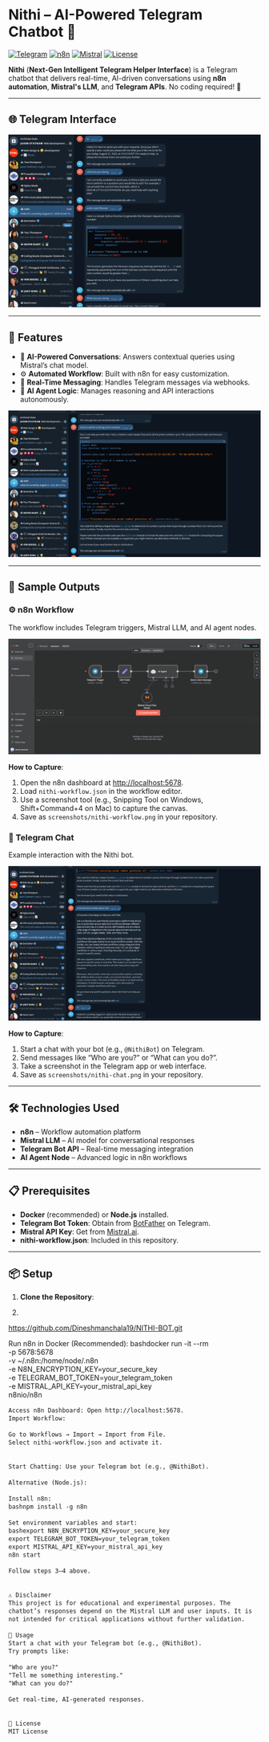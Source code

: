 # Nithi – AI-Powered Telegram Chatbot 🤖

[![Telegram](https://img.shields.io/badge/Platform-Telegram-blue)](https://telegram.org)
[![n8n](https://img.shields.io/badge/Automation-n8n-orange)](https://n8n.io)
[![Mistral](https://img.shields.io/badge/AI-Mistral%20Chat%20Model-purple)](https://mistral.ai)
[![License](https://img.shields.io/badge/License-MIT-yellow)](LICENSE)

**Nithi** (**Next-Gen Intelligent Telegram Helper Interface**) is a Telegram chatbot that delivers real-time, AI-driven conversations using **n8n automation**, **Mistral's LLM**, and **Telegram APIs**. No coding required! 🚀

---

## 🌐 Telegram Interface

![Nithi Telegram Chat](screenshots/1.png)

---

## 🚀 Features

- 🤖 **AI-Powered Conversations**: Answers contextual queries using Mistral’s chat model.
- ⚙️ **Automated Workflow**: Built with n8n for easy customization.
- 📡 **Real-Time Messaging**: Handles Telegram messages via webhooks.
- 🧠 **AI Agent Logic**: Manages reasoning and API interactions autonomously.


![Nithi Telegram Chat](screenshots/2.png)



---

## 🧪 Sample Outputs

### ⚙️ n8n Workflow
The workflow includes Telegram triggers, Mistral LLM, and AI agent nodes.

![Nithi Workflow](screenshots/4.png)

**How to Capture**:
1. Open the n8n dashboard at [http://localhost:5678](http://localhost:5678).
2. Load `nithi-workflow.json` in the workflow editor.
3. Use a screenshot tool (e.g., Snipping Tool on Windows, Shift+Command+4 on Mac) to capture the canvas.
4. Save as `screenshots/nithi-workflow.png` in your repository.

### 📱 Telegram Chat
Example interaction with the Nithi bot.

![Nithi Chat](screenshots/3.png)

**How to Capture**:
1. Start a chat with your bot (e.g., `@NithiBot`) on Telegram.
2. Send messages like “Who are you?” or “What can you do?”.
3. Take a screenshot in the Telegram app or web interface.
4. Save as `screenshots/nithi-chat.png` in your repository.

---

## 🛠️ Technologies Used

- **n8n** – Workflow automation platform
- **Mistral LLM** – AI model for conversational responses
- **Telegram Bot API** – Real-time messaging integration
- **AI Agent Node** – Advanced logic in n8n workflows

---

## 📋 Prerequisites

- **Docker** (recommended) or **Node.js** installed.
- **Telegram Bot Token**: Obtain from [BotFather](https://t.me/BotFather) on Telegram.
- **Mistral API Key**: Get from [Mistral.ai](https://mistral.ai).
- **nithi-workflow.json**: Included in this repository.

---

## 📦 Setup

1. **Clone the Repository**:
2. 
   ```bash
 https://github.com/Dineshmanchala19/NITHI-BOT.git
 
Run n8n in Docker (Recommended):
bashdocker run -it --rm \
  -p 5678:5678 \
  -v ~/.n8n:/home/node/.n8n \
  -e N8N_ENCRYPTION_KEY=your_secure_key \
  -e TELEGRAM_BOT_TOKEN=your_telegram_token \
  -e MISTRAL_API_KEY=your_mistral_api_key \
  n8nio/n8n
```
Access n8n Dashboard: Open http://localhost:5678.
Import Workflow:

Go to Workflows → Import → Import from File.
Select nithi-workflow.json and activate it.


Start Chatting: Use your Telegram bot (e.g., @NithiBot).

Alternative (Node.js):

Install n8n:
bashnpm install -g n8n

Set environment variables and start:
bashexport N8N_ENCRYPTION_KEY=your_secure_key
export TELEGRAM_BOT_TOKEN=your_telegram_token
export MISTRAL_API_KEY=your_mistral_api_key
n8n start

Follow steps 3–4 above.


⚠️ Disclaimer
This project is for educational and experimental purposes. The chatbot’s responses depend on the Mistral LLM and user inputs. It is not intended for critical applications without further validation.

📌 Usage
Start a chat with your Telegram bot (e.g., @NithiBot).
Try prompts like:

"Who are you?"
"Tell me something interesting."
"What can you do?"

Get real-time, AI-generated responses.


📜 License
MIT License
